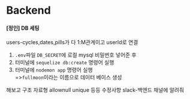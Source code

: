 # Backend
#### [정인] DB 세팅<br>
users-cycles,dates,pills가 다 1:M관계이고 userId로 연결<br>
1. `.env`파일 `DB_SECRET`에 로컬 mysql 비밀번호 넣어준 후
2. 터미널에 `sequelize db:create` 명령어 실행
3. 터미널에 `nodemon app` 명령어 실행<br>
=>`fullmoon`이라는 이름으로 데이터 베이스 생성<br>

해보고 구조 자료형 allownull unique 등등 수정사항 slack-백엔드 채널에 알려줘